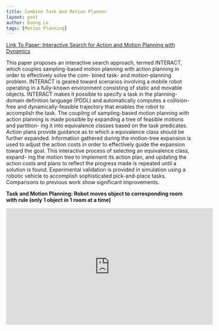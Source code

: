 ```yaml
---
title: Combine Task And Motion Planner 
layout: post
author: Duong Le
tags: [Motion Planning]
---
```


<a href="papers/PaperJETAI16.pdf">Link To Paper: Interactive Search for Action and Motion Planning with Dynamics</a>


This paper proposes an interactive search approach, termed INTERACT, which couples sampling-based motion planning with action planning in order to effectively solve the com- bined task- and motion-planning problem. INTERACT is geared toward scenarios involving a mobile robot operating in a fully-known environment consisting of static and movable objects. INTERACT makes it possible to specify a task in the planning-domain definition language (PDDL) and automatically computes a collision-free and dynamically-feasible trajectory that enables the robot to accomplish the task. The coupling of sampling-based motion planning with action planning is made possible by expanding a tree of feasible motions and partition- ing it into equivalence classes based on the task predicates. Action plans provide guidance as to which a equivalence class should be further expanded. Information gathered during the motion-tree expansion is used to adjust the action costs in order to effectively guide the expansion toward the goal. This interactive process of selecting an equivalence class, expand- ing the motion tree to implement its action plan, and updating the action costs and plans to reflect the progress made is repeated until a solution is found. Experimental validation is provided in simulation using a robotic vehicle to accomplish sophisticated pick-and-place tasks. Comparisons to previous work show significant improvements.


<b>  Task and Motion Planning: Robot moves object to corresponding room with rule (only 1 object in 1 room at a time) </b> 

<iframe width="560" height="315" src="https://www.youtube.com/embed/Arkp_-SNV-0?si=55Vu0EFFEukRvCyA" title="YouTube video player" frameborder="0" allow="accelerometer; autoplay; clipboard-write; encrypted-media; gyroscope; picture-in-picture; web-share" allowfullscreen></iframe>